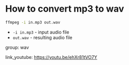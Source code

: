 # How to convert mp3 to wav

```bash
ffmpeg -i in.mp3 out.wav
```

- `-i in.mp3` - input audio file
- `out.wav` - resulting audio file

group: wav


link_youtube: https://youtu.be/ehXr81tVO7Y

